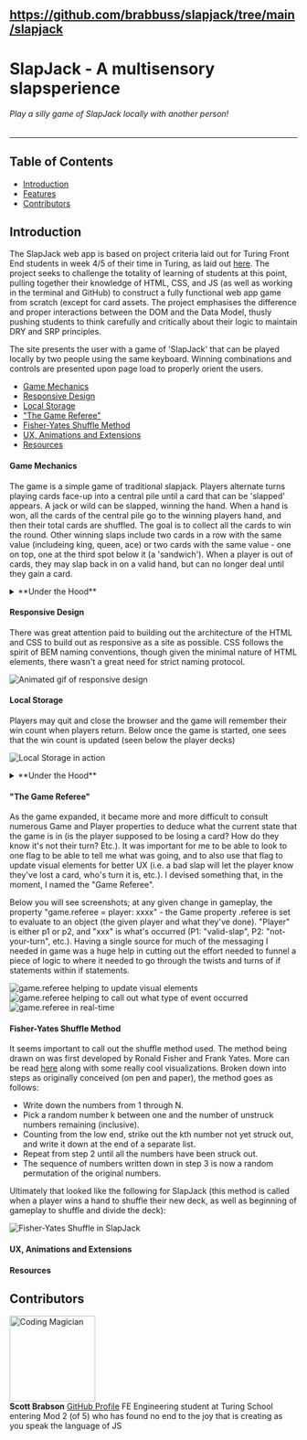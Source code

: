 https://github.com/brabbuss/slapjack/tree/main/slapjack
---
# SlapJack - A multisensory slapsperience
###### Play a silly game of SlapJack locally with another person!
---
## Table of Contents
* [Introduction](#introduction)
* [Features](#features)
* [Contributors](#contributors)

## Introduction
The SlapJack web app is based on project criteria laid out for Turing Front End students in week 4/5 of their time in Turing, as laid out [here](https://frontend.turing.io/projects/module-1/slapjack.html). The project seeks to challenge the totality of learning of students at this point, pulling together their knowledge of HTML, CSS, and JS (as well as working in the terminal and GitHub) to construct a fully functional web app game from scratch (except for card assets. The project emphasises the difference and proper interactions between the DOM and the Data Model, thusly pushing students to think carefully and critically about their logic to maintain DRY and SRP principles.

The site presents the user with a game of 'SlapJack' that can be played locally by two people using the same keyboard. Winning combinations and controls are presented upon page load to properly orient the users. 

* [Game Mechanics](#game-mechanics)
* [Responsive Design](#design)
* [Local Storage](#local-storage)
* ["The Game Referee"](#game-referee)
* [Fisher-Yates Shuffle Method](#fisher-yates)
* [UX, Animations and Extensions](#extensions)
* [Resources](#resources)

#### Game Mechanics
The game is a simple game of traditional slapjack. Players alternate turns playing cards face-up into a central pile until a card that can be 'slapped' appears. A jack or wild can be slapped, winning the hand. When a hand is won, all the cards of the central pile go to the winning players hand, and then their total cards are shuffled. The goal is to collect all the cards to win the round. Other winning slaps include two cards in a row with the same value (includeing king, queen, ace) or two cards with the same value - one on top, one at the third spot below it (a 'sandwich'). When a player is out of cards, they may slap back in on a valid hand, but can no longer deal until they gain a card.

<details>
  <summary>**Under the Hood**</summary>
A host of logic discussed further below powers this web app. Players interact with the game via keypresses - these key presses are attached to an event listener which in turn will create a keyboard event object. This object is passed to the nexessary functions to derive the information we need to help play proceed. Upon keypress, a cascade of functions is called and checked against various flags within the Player and Game classes.
</details>

#### Responsive Design
There was great attention paid to building out the architecture of the HTML and CSS to build out as responsive as a site as possible. CSS follows the spirit of BEM naming conventions, though given the minimal nature of HTML elements, there wasn't a great need for strict naming protocol. 

![Animated gif of responsive design](https://media.giphy.com/media/OWdn6RoN7IGsO56KKq/giphy.gif)

#### Local Storage
Players may quit and close the browser and the game will remember their win count when players return. Below once the game is started, one sees that the win count is updated (seen below the player decks)

![Local Storage in action](https://media.giphy.com/media/7R92FBF3w9yg2iqO53/giphy.gif)

<details>
  <summary>**Under the Hood**</summary>
The Game class contains a property that is an array that will contain players' current win count. That array is updated via a Player method which is called once a round has been won. At that same moment, a Game method is called to push that array to local storage with the aid of JSON stringify. To retrieve game data, a game method is called upon clicking 'start' when visiting the page after a refresh. If that method detects stored game data, the array containing the win count will be updated and the visual elements will then be updated. If there is no data detected, the win count array will be set to zero (technically undefined - an empty array). 
</details>

#### "The Game Referee"
As the game expanded, it became more and more difficult to consult numerous Game and Player properties to deduce what the current state that the game is in (is the player supposed to be losing a card? How do they know it's not their turn? Etc.). It was important for me to be able to look to one flag to be able to tell me what was going, and to also use that flag to update visual elements for better UX (i.e. a bad slap will let the player know they've lost a card, who's turn it is, etc.). I devised something that, in the moment, I named the "Game Referee". 

Below you will see screenshots; at any given change in gameplay, the property "game.referee = player: xxxx" - the Game property .referee is set to evaluate to an object (the given player and what they've done). "Player" is either p1 or p2, and "xxx" is what's occurred (P1: "valid-slap", P2: "not-your-turn", etc.). Having a single source for much of the messaging I needed in game was a huge help in cutting out the effort needed to funnel a piece of logic to where it needed to go through the twists and turns of if statements within if statements.

![game.referee helping to update visual elements](https://user-images.githubusercontent.com/66697338/93956021-6723f280-fd0e-11ea-8352-73b9d11c7e2f.png)
![game.referee helping to call out what type of event occurred](https://user-images.githubusercontent.com/66697338/93956025-69864c80-fd0e-11ea-8a02-2f20cb24231d.png)
![game.referee in real-time](https://media.giphy.com/media/2AmMadJjq162RaiCWV/giphy.gif)

#### Fisher-Yates Shuffle Method
It seems important to call out the shuffle method used. The method being drawn on was first developed by Ronald Fisher and Frank Yates. More can be read [here](https://bost.ocks.org/mike/shuffle/) along with some really cool visualizations. Broken down into steps as originally conceived (on pen and paper), the method goes as follows:

- Write down the numbers from 1 through N.
- Pick a random number k between one and the number of unstruck numbers remaining (inclusive).
- Counting from the low end, strike out the kth number not yet struck out, and write it down at the end of a separate list.
- Repeat from step 2 until all the numbers have been struck out.
- The sequence of numbers written down in step 3 is now a random permutation of the original numbers.

Ultimately that looked like the following for SlapJack (this method is called when a player wins a hand to shuffle their new deck, as well as beginning of gameplay to shuffle and divide the deck):

![Fisher-Yates Shuffle in SlapJack](https://user-images.githubusercontent.com/66697338/93957268-28436c00-fd11-11ea-8483-81f4cc2d5ab4.png)

#### UX, Animations and Extensions


#### Resources


## Contributors

<img src="https://avatars1.githubusercontent.com/u/66697338?s=460&u=3d2e338fdeb625c1940a87b1cfdb7ba6e7d16c5c&v=4" alt="Coding Magician"
 width="150" height="auto" />\
**Scott Brabson**
[GitHub Profile](https://github.com/brabbuss)
FE Engineering student at Turing School entering Mod 2 (of 5) who has found no end to the joy that is creating as you speak the language of JS
